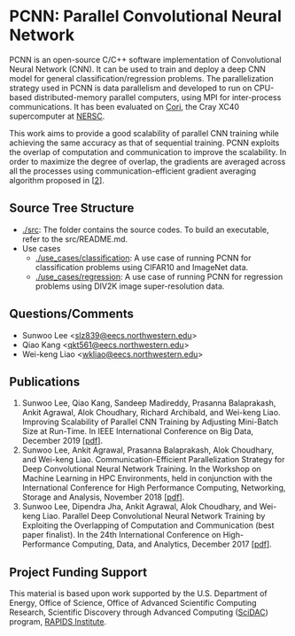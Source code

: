 # PCNN: Parallel Convolutional Neural Network
PCNN is an open-source C/C++ software implementation of Convolutional Neural Network (CNN).
It can be used to train and deploy a deep CNN model for general classification/regression problems.
The parallelization strategy used in PCNN is data parallelism and developed to run on
CPU-based distributed-memory parallel computers, using MPI for inter-process communications.
It has been evaluated on [Cori](https://www.nersc.gov/systems/cori/), the Cray XC40
supercomputer at [NERSC](https://www.nersc.gov). 

This work aims to provide a good scalability of parallel CNN training while achieving the same accuracy as that of sequential training.
PCNN exploits the overlap of computation and communication to improve the scalability.
In order to maximize the degree of overlap, the gradients are averaged across all the processes using communication-efficient gradient averaging algorithm proposed in [[2](#ref2)].

## Source Tree Structure
 + [./src](src): The folder contains the source codes.
   To build an executable, refer to the src/README.md.
 + Use cases
   + [./use_cases/classification](use_cases/classification): A use case of running PCNN for classification problems using CIFAR10 and ImageNet data.
   + [./use_cases/regression](use_cases/regression): A use case of running  PCNN for regression problems using DIV2K image super-resolution data.

## Questions/Comments
 + Sunwoo Lee <<slz839@eecs.northwestern.edu>>
 + Qiao Kang <<qkt561@eecs.northwestern.edu>>
 + Wei-keng Liao <<wkliao@eecs.northwestern.edu>>

## Publications
1. <a name="ref1"></a>Sunwoo Lee, Qiao Kang, Sandeep Madireddy, Prasanna Balaprakash, Ankit Agrawal, Alok Choudhary, Richard Archibald, and Wei-keng Liao. Improving Scalability of Parallel CNN Training by Adjusting Mini-Batch Size at Run-Time. In IEEE International Conference on Big Data, December 2019 [[pdf](http://cucis.eecs.northwestern.edu/publications/pdf/LKM19.pdf)].
2. <a name="ref2"></a>Sunwoo Lee, Ankit Agrawal, Prasanna Balaprakash, Alok Choudhary, and Wei-keng Liao. Communication-Efficient Parallelization Strategy for Deep Convolutional Neural Network Training. In the Workshop on Machine Learning in HPC Environments, held in conjunction with the International Conference for High Performance Computing, Networking, Storage and Analysis, November 2018 [[pdf](http://cucis.eecs.northwestern.edu/publications/pdf/LAB18.pdf)].
3. <a name="ref3"></a>Sunwoo Lee, Dipendra Jha, Ankit Agrawal, Alok Choudhary, and Wei-keng Liao. Parallel Deep Convolutional Neural Network Training by Exploiting the Overlapping of Computation and Communication (best paper finalist). In the 24th International Conference on High-Performance Computing, Data, and Analytics, December 2017 [[pdf](http://cucis.eecs.northwestern.edu/publications/pdf/LJA17.pdf)].

## Project Funding Support
This material is based upon work supported by the U.S. Department of Energy,
Office of Science, Office of Advanced Scientific Computing Research, Scientific
Discovery through Advanced Computing ([SciDAC](https://www.scidac.gov)) program,
[RAPIDS Institute](https://rapids.lbl.gov).

